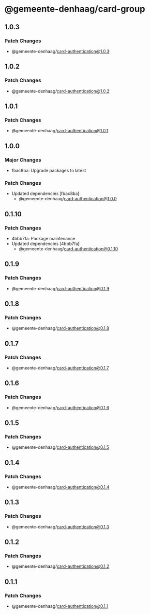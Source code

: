 # @gemeente-denhaag/card-group

## 1.0.3

### Patch Changes

- @gemeente-denhaag/card-authentication@1.0.3

## 1.0.2

### Patch Changes

- @gemeente-denhaag/card-authentication@1.0.2

## 1.0.1

### Patch Changes

- @gemeente-denhaag/card-authentication@1.0.1

## 1.0.0

### Major Changes

- fbac8ba: Upgrade packages to latest

### Patch Changes

- Updated dependencies [fbac8ba]
  - @gemeente-denhaag/card-authentication@1.0.0

## 0.1.10

### Patch Changes

- 4bbb7fa: Package maintenance
- Updated dependencies [4bbb7fa]
  - @gemeente-denhaag/card-authentication@0.1.10

## 0.1.9

### Patch Changes

- @gemeente-denhaag/card-authentication@0.1.9

## 0.1.8

### Patch Changes

- @gemeente-denhaag/card-authentication@0.1.8

## 0.1.7

### Patch Changes

- @gemeente-denhaag/card-authentication@0.1.7

## 0.1.6

### Patch Changes

- @gemeente-denhaag/card-authentication@0.1.6

## 0.1.5

### Patch Changes

- @gemeente-denhaag/card-authentication@0.1.5

## 0.1.4

### Patch Changes

- @gemeente-denhaag/card-authentication@0.1.4

## 0.1.3

### Patch Changes

- @gemeente-denhaag/card-authentication@0.1.3

## 0.1.2

### Patch Changes

- @gemeente-denhaag/card-authentication@0.1.2

## 0.1.1

### Patch Changes

- @gemeente-denhaag/card-authentication@0.1.1
